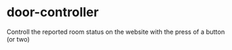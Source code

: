 # door-controller
Controll the reported room status on the website with the press of a button (or two)
